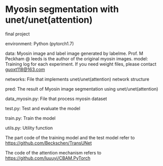 # Myosin segmentation with unet/unet(attention)
final project

environment: Python (pytorch1.7)

data: Myosin image and label image generated by labelme.
Prof. M Peckham @ leeds is the author of the original myosin images.
model: Training log for each experiment. If you need weight files, please contact guoxt118@163.com  

networks: File that implements unet/unet(attention) network structure

pred: The result of Myosin image segmentation using unet/unet(attention)

data_myosin.py: File that process myosin dataset

test.py: Test and evaluate the model 

train.py: Train the model

utils.py: Utility function

The part code of the training model and the test model refer to https://github.com/Beckschen/TransUNet

The code of the attention mechanism refers to https://github.com/luuuyi/CBAM.PyTorch
